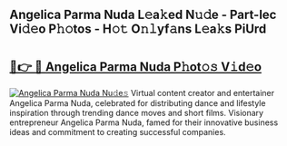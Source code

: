 ## Angelica Parma Nuda L𝚎a𝚔ed N𝚞𝚍e - Part-lec Vi𝚍𝚎o P𝚑𝚘tos - H𝚘𝚝 O𝚗𝚕yf𝚊ns L𝚎a𝚔s PiUrd

# <h2><a href="http://kf8jujh.oniu.top/?m=Angelica+Parma+Nuda">🔗👉 🔴 Angelica Parma Nuda P𝚑ot𝚘𝚜 V𝚒d𝚎o</a></h2>

[![Angelica Parma Nuda Nu𝚍e𝚜](https://i.imgur.com/0qMVB7G.gif)](http://kf8jujh.oniu.top/?m=Angelica+Parma+Nuda)
Virtual content creator and entertainer Angelica Parma Nuda, celebrated for distributing dance and lifestyle inspiration through trending dance moves and short films. Visionary entrepreneur Angelica Parma Nuda, famed for their innovative business ideas and commitment to creating successful companies.  
